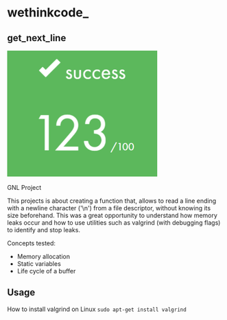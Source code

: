 # wethinkcode_

## get_next_line

<img src="resources/get_next_line-finalmark.png" width="350" />

GNL Project

This projects is about creating a function that, allows to read a line ending with a newline character ('\n') 
from a file descriptor, without knowing its size beforehand. This was a great opportunity to understand how memory
leaks occur and how to use utilities such as valgrind (with debugging flags) to identify and stop leaks.

Concepts tested:
- Memory allocation
- Static variables
- Life cycle of a buffer

## Usage

How to install valgrind on Linux
    `sudo apt-get install valgrind`


